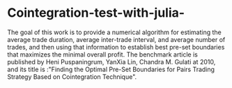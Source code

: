 # Cointegration-test-with-julia-
The goal of this work is to provide a numerical algorithm for estimating the average trade duration, average inter-trade interval, and average number of trades, and then using that information to establish best pre-set boundaries that maximizes the minimal overall profit.
The benchmark article is published by Heni Puspaningrum, YanXia Lin, Chandra M. Gulati at 2010, and its title is :"Finding the Optimal Pre-Set Boundaries for Pairs Trading Strategy Based on Cointegration Technique".
